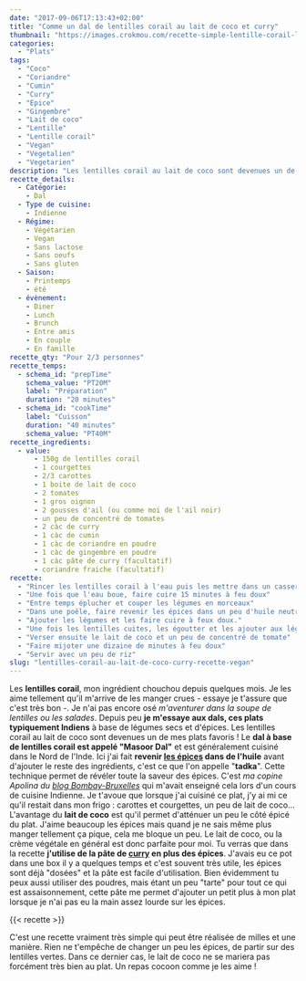 ```yaml
---
date: "2017-09-06T17:13:43+02:00"
title: "Comme un dal de lentilles corail au lait de coco et curry"
thumbnail: "https://images.crokmou.com/recette-simple-lentille-corail-lait-coco-curry-vegetal-vegan-crokmou-blog-cuisine-voyage-1-1.jpg"
categories:
  - "Plats"
tags:
  - "Coco"
  - "Coriandre"
  - "Cumin"
  - "Curry"
  - "Epice"
  - "Gingembre"
  - "Lait de coco"
  - "Lentille"
  - "Lentille corail"
  - "Vegan"
  - "Vegetalien"
  - "Vegetarien"
description: "Les lentilles corail au lait de coco sont devenues un de mes plats favoris ! Le dal à base de lentilles corail est appelé \"Masoor Dal\" et est généralement.."
recette_details:
  - Catégorie:
    - Dal
  - Type de cuisine:
    - Indienne
  - Régime:
    - Végétarien
    - Vegan
    - Sans lactose
    - Sans oeufs
    - Sans gluten
  - Saison:
    - Printemps
    - été
  - évènement:
    - Diner
    - Lunch
    - Brunch
    - Entre amis
    - En couple
    - En famille
recette_qty: "Pour 2/3 personnes"
recette_temps:
  - schema_id: "prepTime"
    schema_value: "PT20M"
    label: "Préparation"
    duration: "20 minutes"
  - schema_id: "cookTime"
    label: "Cuisson"
    duration: "40 minutes"
    schema_value: "PT40M"
recette_ingredients:
  - value:
      - 150g de lentilles corail
      - 1 courgettes
      - 2/3 carottes
      - 1 boite de lait de coco
      - 2 tomates
      - 1 gros oignon
      - 2 gousses d'ail (ou comme moi de l'ail noir)
      - un peu de concentré de tomates
      - 2 càc de curry
      - 1 càc de cumin
      - 1 càc de coriandre en poudre
      - 1 càc de gingembre en poudre
      - 1 càc pâte de curry (facultatif)
      - coriandre fraiche (facultatif)
recette:
  - "Rincer les lentilles corail à l'eau puis les mettre dans un casserole avec 3 fois son volume en eau."
  - "Une fois que l'eau boue, faire cuire 15 minutes à feu doux"
  - "Entre temps éplucher et couper les légumes en morceaux"
  - "Dans une poêle, faire revenir les épices dans un peu d'huile neutre, ajouter ensuite l'oignon émincé et l'ail"
  - "Ajouter les légumes et les faire cuire à feux doux."
  - "Une fois les lentilles cuites, les égoutter et les ajouter aux légumes dans la poêle."
  - "Verser ensuite le lait de coco et un peu de concentré de tomate"
  - "Faire mijoter une dizaine de minutes à feu doux"
  - "Servir avec un peu de riz"
slug: "lentilles-corail-au-lait-de-coco-curry-recette-vegan"
---
```


Les **lentilles corail**, mon ingrédient chouchou depuis quelques mois. Je les aime tellement qu'il m'arrive de les manger crues - essaye je t'assure que c'est très bon -. Je n'ai pas encore osé _m'aventurer dans la soupe de lentilles ou les salades_. Depuis peu **je m'essaye aux dals, ces plats typiquement Indiens** à base de légumes secs et d'épices. Les lentilles corail au lait de coco sont devenues un de mes plats favoris ! Le **dal à base de lentilles corail est appelé "Masoor Dal"** et est généralement cuisiné dans le Nord de l'Inde. Ici j'ai fait **revenir [les épices](https://crokmou.com/tag/epice) dans de l'huile** avant d'ajouter le reste des ingrédients, c'est ce que l'on appelle "**tadka**". Cette technique permet de révéler toute la saveur des épices. C'est _ma copine Apolina du [blog Bombay-Bruxelles](http://bombay-bruxelles.blogspot.be/)_ qui m'avait enseigné cela lors d'un cours de cuisine Indienne. Je t'avoue que lorsque j'ai cuisiné ce plat, j'y ai mi ce qu'il restait dans mon frigo : carottes et courgettes, un peu de lait de coco... L'avantage du **lait de coco** est qu'il permet d'atténuer un peu le côté épicé du plat. J'aime beaucoup les épices mais quand je ne sais même plus manger tellement ça pique, cela me bloque un peu. Le lait de coco, ou la crème végétale en général est donc parfaite pour moi. Tu verras que dans la recette **j'utilise de la pâte de [curry](https://crokmou.com/tag/curry) en plus des épices**. J'avais eu ce pot dans une box il y a quelques temps et c'est souvent très utile, les épices sont déjà "dosées" et la pâte est facile d'utilisation. Bien évidemment tu peux aussi utiliser des poudres, mais étant un peu "tarte" pour tout ce qui est assaisonnement, cette pâte me permet d'ajouter un petit plus à mon plat lorsque je n'ai pas eu la main assez lourde sur les épices.

{{< recette >}}

C'est une recette vraiment très simple qui peut être réalisée de milles et une manière. Rien ne t'empêche de changer un peu les épices, de partir sur des lentilles vertes. Dans ce dernier cas, le lait de coco ne se mariera pas forcément très bien au plat. Un repas cocoon comme je les aime !
